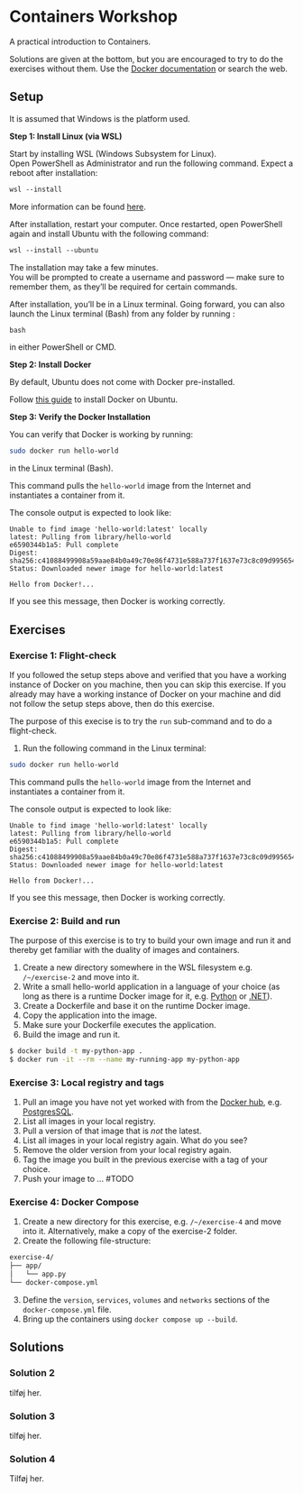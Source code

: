 # Containers Workshop

A practical introduction to Containers.

Solutions are given at the bottom, but you are encouraged to try to do the exercises without them. Use the [Docker documentation](https://docs.docker.com/) or search the web.

## Setup

It is assumed that Windows is the platform used.

<b> Step 1: Install Linux (via WSL) </b>

Start by installing WSL (Windows Subsystem for Linux).  
Open PowerShell as Administrator and run the following command. Expect a reboot after installation:

```ps
wsl --install
```

More information can be found [here](https://learn.microsoft.com/en-us/windows/wsl/install). 

After installation, restart your computer. Once restarted, open PowerShell again and install Ubuntu with the following command:

```ps
wsl --install --ubuntu
```

The installation may take a few minutes.  
You will be prompted to create a username and password — make sure to remember them, as they’ll be required for certain commands.

After installation, you’ll be in a Linux terminal.
Going forward, you can also launch the Linux terminal (Bash) from any folder by running :

```ps
bash
```

in either PowerShell or CMD.

<b> Step 2: Install Docker </b>

By default, Ubuntu does not come with Docker pre-installed.

Follow [this guide](https://docs.docker.com/engine/install/ubuntu/) to install Docker on Ubuntu.

<b> Step 3: Verify the Docker Installation </b>

You can verify that Docker is working by running:

```bash
sudo docker run hello-world
```

in the Linux terminal (Bash).

This command pulls the `hello-world` image from the Internet and instantiates a container from it.

The console output is expected to look like:

```log
Unable to find image 'hello-world:latest' locally
latest: Pulling from library/hello-world
e6590344b1a5: Pull complete
Digest: sha256:c41088499908a59aae84b0a49c70e86f4731e588a737f1637e73c8c09d995654
Status: Downloaded newer image for hello-world:latest

Hello from Docker!...
```

If you see this message, then Docker is working correctly.

## Exercises

### Exercise 1: Flight-check

If you followed the setup steps above and verified that you have a working instance of Docker on you machine, then you can skip this exercise. If you already may have a working instance of Docker on your machine and did not follow the setup steps above, then do this exercise.

The purpose of this execise is to try the `run` sub-command and to do a flight-check.

1. Run the following command in the Linux terminal:

```bash
sudo docker run hello-world
```

This command pulls the `hello-world` image from the Internet and instantiates a container from it.

The console output is expected to look like:

```log
Unable to find image 'hello-world:latest' locally
latest: Pulling from library/hello-world
e6590344b1a5: Pull complete
Digest: sha256:c41088499908a59aae84b0a49c70e86f4731e588a737f1637e73c8c09d995654
Status: Downloaded newer image for hello-world:latest

Hello from Docker!...
```

If you see this message, then Docker is working correctly.

### Exercise 2: Build and run

The purpose of this exercise is to try to build your own image and run it and thereby get familiar with the duality of images and containers.

1. Create a new directory somewhere in the WSL filesystem e.g. `/~/exercise-2` and move into it.
2. Write a small hello-world application in a language of your choice (as long as there is a runtime Docker image for it, e.g. [Python](https://hub.docker.com/_/python) or [.NET](mcr.microsoft.com/dotnet/runtime:8.0.17)).
3. Create a Dockerfile and base it on the runtime Docker image.
4. Copy the application into the image.
5. Make sure your Dockerfile executes the application.
6. Build the image and run it.

```bash
$ docker build -t my-python-app .
$ docker run -it --rm --name my-running-app my-python-app
```

### Exercise 3: Local registry and tags

1. Pull an image you have not yet worked with from the [Docker hub](https://hub.docker.com), e.g. [PostgresSQL](https://hub.docker.com/r/bitnami/postgresql).
2. List all images in your local registry.
3. Pull a version of that image that is *not* the latest.
4. List all images in your local registry again. What do you see?
5. Remove the older version from your local registry again.
6. Tag the image you built in the previous exercise with a tag of your choice.
7. Push your image to ... #TODO

### Exercise 4: Docker Compose

1. Create a new directory for this exercise, e.g. `/~/exercise-4` and move into it. Alternatively, make a copy of the exercise-2 folder.
2. Create the following file-structure:

```txt
exercise-4/
├── app/
│   └── app.py
└── docker-compose.yml
```

3. Define the `version`, `services`, `volumes` and `networks` sections of the `docker-compose.yml` file.
4. Bring up the containers using `docker compose up --build`.
   
## Solutions

### Solution 2

tilføj her.

### Solution 3

tilføj her.

### Solution 4

Tilføj her.